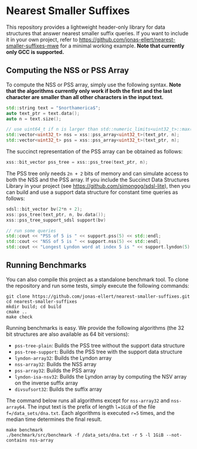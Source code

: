 # Nearest Smaller Suffixes

This repository provides a lightweight header-only library for data structures that answer nearest smaller suffix queries. If you want to include it in your own project, refer to https://github.com/jonas-ellert/nearest-smaller-suffixes-mwe for a minimal working example. **Note that currently only GCC is supported.**

## Computing the NSS or PSS Array

To compute the NSS or PSS array, simply use the following syntax. **Note that the algorithms currently only work if both the first and the last character are smaller than all other characters in the input text.**

```c++
std::string text = "$northamerica$";
auto text_ptr = text.data();
auto n = text.size();

// use uint64_t if n is larger than std::numeric_limits<uint32_t>::max();
std::vector<uint32_t> nss = xss::pss_array<uint32_t>(text_ptr, n);
std::vector<uint32_t> pss = xss::pss_array<uint32_t>(text_ptr, n);
```

The succinct representation of the PSS array can be obtained as follows:

```c++
xss::bit_vector pss_tree = xss::pss_tree(text_ptr, n);
```

The PSS tree only needs `2n + 2` bits of memory and can simulate access to both the NSS and the PSS array. If you include the Succinct Data Structures Library in your project (see https://github.com/simongog/sdsl-lite), then you can build and use a support data structure for constant time queries as follows:

```c++
sdsl::bit_vector bv(2*n + 2);
xss::pss_tree(text_ptr, n, bv.data());
xss::pss_tree_support_sdsl support(bv)

// run some queries
std::cout << "PSS of 5 is " << support.pss(5) << std::endl;
std::cout << "NSS of 5 is " << support.nss(5) << std::endl;
std::cout << "Longest Lyndon word at index 5 is " << support.lyndon(5) << std::endl;
```

## Running Benchmarks

You can also compile this project as a standalone benchmark tool. To clone the repository and run some tests, simply execute the following commands:

```
git clone https://github.com/jonas-ellert/nearest-smaller-suffixes.git
cd nearest-smaller-suffixes
mkdir build; cd build
cmake ..
make check
```

Running benchmarks is easy. We provide the following algorithms (the 32 bit structures are also available as 64 bit versions):

* `pss-tree-plain`: Builds the PSS tree without the support data structure
* `pss-tree-support`: Builds the PSS tree with the support data structure
* `lyndon-array32`: Builds the Lyndon array
* `nss-array32`: Builds the NSS array
* `pss-array32`: Builds the PSS array
* `lyndon-isa-nsv32`: Builds the Lyndon array by computing the NSV array on the inverse suffix array
* `divsufsort32`: Builds the suffix array

The command below runs all algorithms except for `nss-array32` and `nss-array64`. The input text is the prefix of length `l=1GiB` of the file `f=/data_sets/dna.txt`. Each algorithms is executed `r=5` times, and the median time determines the final result.

```
make benchmark
./benchmark/src/benchmark -f /data_sets/dna.txt -r 5 -l 1GiB --not-contains nss-array
```
